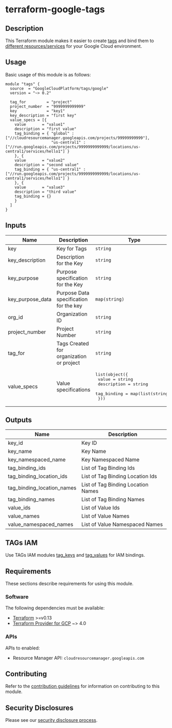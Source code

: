 # terraform-google-tags

## Description
This Terraform module makes it easier to create [tags](https://cloud.google.com/resource-manager/docs/tags/tags-overview) and bind them to [different resources/services](https://cloud.google.com/resource-manager/docs/tags/tags-supported-services) for your Google Cloud environment.


## Usage

Basic usage of this module is as follows:

```hcl
module "tags" {
  source  = "GoogleCloudPlatform/tags/google"
  version = "~> 0.2"

  tag_for         = "project"
  project_number  = "9999999999999"
  key             = "key1"
  key_description = "first key"
  value_specs = [{
    value       = "value1"
    description = "first value"
    tag_binding = { "global" : ["//cloudresourcemanager.googleapis.com/projects/99999999999"],
                    "us-central1" : ["//run.googleapis.com/projects/9999999999999/locations/us-central1/services/hello1"] }
    }, {
    value       = "value2"
    description = "second value"
    tag_binding = { "us-central1" : ["//run.googleapis.com/projects/9999999999999/locations/us-central1/services/hello1"] }
    }, {
    value       = "value3"
    description = "third value"
    tag_binding = {}
    }
  ]
}
```

<!-- BEGINNING OF PRE-COMMIT-TERRAFORM DOCS HOOK -->
## Inputs

| Name | Description | Type | Default | Required |
|------|-------------|------|---------|:--------:|
| key | Key for Tags | `string` | n/a | yes |
| key\_description | Description for the Key | `string` | `""` | no |
| key\_purpose | Purpose specification for the Key | `string` | `""` | no |
| key\_purpose\_data | Purpose Data specification for the key | `map(string)` | `{}` | no |
| org\_id | Organization ID | `string` | `""` | no |
| project\_number | Project Number | `string` | `""` | no |
| tag\_for | Tags Created for organization or project | `string` | `"organization"` | no |
| value\_specs | Value specifications | <pre>list(object({<br>    value       = string<br>    description = string<br>    tag_binding = map(list(string))<br>  }))</pre> | `[]` | no |

## Outputs

| Name | Description |
|------|-------------|
| key\_id | Key ID |
| key\_name | Key Name |
| key\_namespaced\_name | Key Namespaced Name |
| tag\_binding\_ids | List of Tag Binding Ids |
| tag\_binding\_location\_ids | List of Tag Binding Location Ids |
| tag\_binding\_location\_names | List of Tag Binding Location Names |
| tag\_binding\_names | List of Tag Binding Names |
| value\_ids | List of Value Ids |
| value\_names | List of Value Names |
| value\_namespaced\_names | List of Value Namespaced Names |

<!-- END OF PRE-COMMIT-TERRAFORM DOCS HOOK -->

## TAGs IAM

Use TAGs IAM modules [tag_keys](https://github.com/terraform-google-modules/terraform-google-iam/tree/master/modules/tag_keys_iam) and [tag_values](https://github.com/terraform-google-modules/terraform-google-iam/blob/master/modules/tag_values_iam) for IAM bindings.

## Requirements

These sections describe requirements for using this module.

### Software

The following dependencies must be available:

- [Terraform][terraform] >=v0.13
- [Terraform Provider for GCP][terraform-provider-gcp] ~> 4.0

### APIs

APIs to enabled:
- Resource Manager API: `cloudresourcemanager.googleapis.com`

## Contributing

Refer to the [contribution guidelines](./CONTRIBUTING.md) for
information on contributing to this module.

[iam-module]: https://registry.terraform.io/modules/terraform-google-modules/iam/google
[project-factory-module]: https://registry.terraform.io/modules/terraform-google-modules/project-factory/google
[terraform-provider-gcp]: https://www.terraform.io/docs/providers/google/index.html
[terraform]: https://www.terraform.io/downloads.html

## Security Disclosures

Please see our [security disclosure process](./SECURITY.md).
